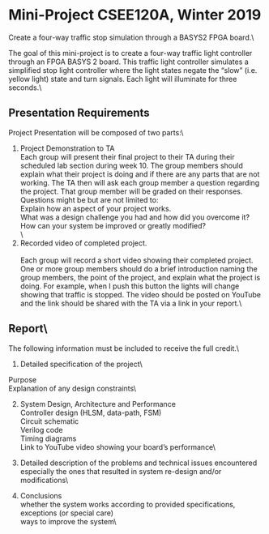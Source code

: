 # Mini-Project CSEE120A, Winter 2019
Create a four-way traffic stop simulation through a BASYS2 FPGA board.\\

The goal of this mini-project is to create a four-way traffic light controller through an FPGA BASYS 2 board. This traffic light controller simulates a simplified stop light controller where the light states negate the “slow” (i.e. yellow light) state and turn signals. Each light will illuminate for three seconds.\\

## Presentation Requirements
Project Presentation will be composed of two parts:\
1. Project Demonstration to TA\
         	Each group will present their final project to their TA during their scheduled lab section during week 10.  The group members should explain what their project is doing and if there are any parts that are not working.  The TA then will ask each group member a question regarding the project. That group member will be graded on their responses. Questions might be but are not limited to:\
Explain how an aspect of your project works.\
What was a design challenge you had and how did you overcome it?\
How can your system be improved or greatly modified?\
 \
2. Recorded video of completed project.\
 \
        	Each group will record a short video showing their completed project.  One or more group members should do a brief introduction naming the group members, the point of the project, and explain what the project is doing.  For example, when I push this button the lights will change showing that traffic is stopped. The video should be posted on YouTube and the link should be shared with the TA via a link in your report.\
 
## Report\
The following information must be included to receive the full credit.\
 
1. Detailed specification of the project\

Purpose\
Explanation of any design constraints\
 
2. System Design, Architecture and Performance  \
Controller design (HLSM, data-path, FSM)\
Circuit schematic\
Verilog code\
Timing diagrams\
Link to YouTube video showing your board’s performance\
 
3. Detailed description of the problems and technical issues encountered\
especially the ones that resulted in system re-design and/or modifications\
 
4. Conclusions\
whether the system works according to provided specifications,\
exceptions (or special care)\
ways to improve the system\
